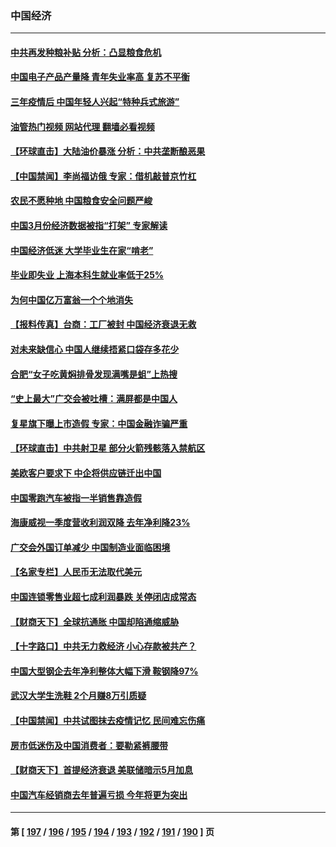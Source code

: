 ### 中国经济
---
#### [中共再发种粮补贴 分析：凸显粮食危机](../../pages/ncid283/n13975640.md?04190445) 
#### [中国电子产品产量降 青年失业率高 复苏不平衡](../../pages/ncid283/n13975587.md?04190445) 
#### [三年疫情后 中国年轻人兴起“特种兵式旅游”](../../pages/ncid283/n13975557.md?04190445) 
#### [油管热门视频 网站代理 翻墙必看视频](http://138.2.39.72:81/youtube.html?epic-marker?04190445)
#### [【环球直击】大陆油价暴涨 分析：中共垄断酿恶果](../../pages/ncid283/n13975220.md?04190445) 
#### [【中国禁闻】李尚福访俄 专家：借机敲普京竹杠](../../pages/ncid283/n13975168.md?04190445) 
#### [农民不愿种地 中国粮食安全问题严峻](../../pages/ncid283/n13975520.md?04190445) 
#### [中国3月份经济数据被指“打架” 专家解读](../../pages/ncid283/n13975423.md?04190445) 
#### [中国经济低迷 大学毕业生在家“啃老”](../../pages/ncid283/n13974820.md?04190445) 
#### [毕业即失业 上海本科生就业率低于25%](../../pages/ncid283/n13975459.md?04190445) 
#### [为何中国亿万富翁一个个地消失](../../pages/ncid283/n13975276.md?04190445) 
#### [【报料传真】台商：工厂被封 中国经济衰退无救](../../pages/ncid283/n13975158.md?04190445) 
#### [对未来缺信心 中国人继续捂紧口袋存多花少](../../pages/ncid283/n13975131.md?04190445) 
#### [合肥“女子吃黄焖排骨发现满嘴是蛆”上热搜](../../pages/ncid283/n13974887.md?04190445) 
#### [“史上最大”广交会被吐槽：满屏都是中国人](../../pages/ncid283/n13974919.md?04190445) 
#### [复星旗下曝上市造假 专家：中国金融诈骗严重](../../pages/ncid283/n13974819.md?04190445) 
#### [【环球直击】中共射卫星 部分火箭残骸落入禁航区](../../pages/ncid283/n13974859.md?04190445) 
#### [美欧客户要求下 中企将供应链迁出中国](../../pages/ncid283/n13974607.md?04190445) 
#### [中国零跑汽车被指一半销售靠造假](../../pages/ncid283/n13974530.md?04190445) 
#### [海康威视一季度营收利润双降 去年净利降23%](../../pages/ncid283/n13974400.md?04190445) 
#### [广交会外国订单减少 中国制造业面临困境](../../pages/ncid283/n13974402.md?04190445) 
#### [【名家专栏】人民币无法取代美元](../../pages/ncid283/n13974270.md?04190445) 
#### [中国连锁零售业超七成利润暴跌 关停闭店成常态](../../pages/ncid283/n13973794.md?04190445) 
#### [【财商天下】全球抗通胀 中国却陷通缩威胁](../../pages/ncid283/n13973723.md?04190445) 
#### [【十字路口】中共无力救经济 小心存款被共产？](../../pages/ncid283/n13973564.md?04190445) 
#### [中国大型钢企去年净利整体大幅下滑 鞍钢降97%](../../pages/ncid283/n13973733.md?04190445) 
#### [武汉大学生洗鞋 2个月赚8万引质疑](../../pages/ncid283/n13973648.md?04190445) 
#### [【中国禁闻】中共试图抹去疫情记忆 民间难忘伤痛](../../pages/ncid283/n13973444.md?04190445) 
#### [房市低迷伤及中国消费者：要勒紧裤腰带](../../pages/ncid283/n13973175.md?04190445) 
#### [【财商天下】首提经济衰退 美联储暗示5月加息](../../pages/ncid283/n13973078.md?04190445) 
#### [中国汽车经销商去年普遍亏损 今年将更为突出](../../pages/ncid283/n13973081.md?04190445) 

---
#### 第 [ [197](./197.md?04190445) / [196](./196.md?04190445) / [195](./195.md?04190445) / [194](./194.md?04190445) / [193](./193.md?04190445) / [192](./192.md?04190445) / [191](./191.md?04190445) / [190](./190.md?04190445) ] 页
